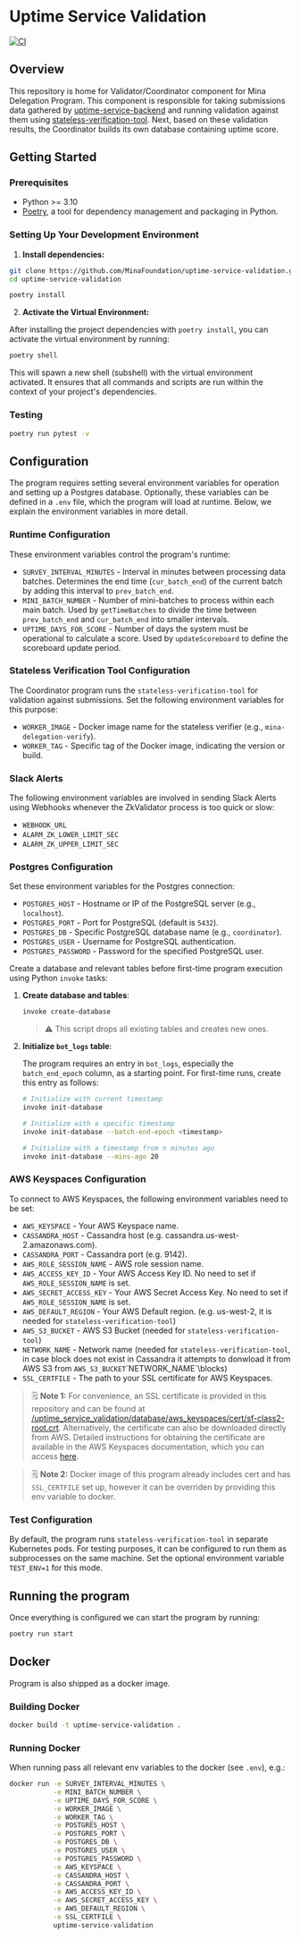 # Uptime Service Validation

[![CI](https://github.com/MinaFoundation/uptime-service-validation/actions/workflows/ci.yaml/badge.svg)](https://github.com/MinaFoundation/uptime-service-validation/actions/workflows/ci.yaml)

## Overview

This repository is home for Validator/Coordinator component for Mina Delegation Program.
This component is responsible for taking submissions data gathered by [uptime-service-backend](https://github.com/MinaFoundation/uptime-service-backend) and running validation against them using [stateless-verification-tool](https://github.com/MinaProtocol/mina/pull/14593). Next, based on these validation results, the Coordinator builds its own database containing uptime score.


## Getting Started

### Prerequisites

- Python >= 3.10
- [Poetry](https://python-poetry.org/docs/), a tool for dependency management and packaging in Python.

### Setting Up Your Development Environment

1. **Install dependencies:**

```sh
git clone https://github.com/MinaFoundation/uptime-service-validation.git
cd uptime-service-validation

poetry install
```

2. **Activate the Virtual Environment:**

After installing the project dependencies with `poetry install`, you can activate the virtual environment by running:

```sh
poetry shell
```

This will spawn a new shell (subshell) with the virtual environment activated. It ensures that all commands and scripts are run within the context of your project's dependencies.

### Testing

```sh
poetry run pytest -v
```

## Configuration

The program requires setting several environment variables for operation and setting up a Postgres database. Optionally, these variables can be defined in a `.env` file, which the program will load at runtime. Below, we explain the environment variables in more detail.

### Runtime Configuration

These environment variables control the program's runtime:

- `SURVEY_INTERVAL_MINUTES` - Interval in minutes between processing data batches. Determines the end time (`cur_batch_end`) of the current batch by adding this interval to `prev_batch_end`.
- `MINI_BATCH_NUMBER` - Number of mini-batches to process within each main batch. Used by `getTimeBatches` to divide the time between `prev_batch_end` and `cur_batch_end` into smaller intervals.
- `UPTIME_DAYS_FOR_SCORE` - Number of days the system must be operational to calculate a score. Used by `updateScoreboard` to define the scoreboard update period.

### Stateless Verification Tool Configuration

The Coordinator program runs the `stateless-verification-tool` for validation against submissions. Set the following environment variables for this purpose:

- `WORKER_IMAGE` - Docker image name for the stateless verifier (e.g., `mina-delegation-verify`).
- `WORKER_TAG` - Specific tag of the Docker image, indicating the version or build.

### Slack Alerts

The following environment variables are involved in sending Slack Alerts using Webhooks whenever the ZkValidator process is too quick or slow:

- `WEBHOOK_URL`
- `ALARM_ZK_LOWER_LIMIT_SEC`
- `ALARM_ZK_UPPER_LIMIT_SEC`

### Postgres Configuration

Set these environment variables for the Postgres connection:

- `POSTGRES_HOST` - Hostname or IP of the PostgreSQL server (e.g., `localhost`).
- `POSTGRES_PORT` - Port for PostgreSQL (default is `5432`).
- `POSTGRES_DB` - Specific PostgreSQL database name (e.g., `coordinator`).
- `POSTGRES_USER` - Username for PostgreSQL authentication.
- `POSTGRES_PASSWORD` - Password for the specified PostgreSQL user.

Create a database and relevant tables before first-time program execution using Python `invoke` tasks:

1. **Create database and tables**:

   ```sh
   invoke create-database
   ```

   > :warning: This script drops all existing tables and creates new ones.

2. **Initialize `bot_logs` table**:

   The program requires an entry in `bot_logs`, especially the `batch_end_epoch` column, as a starting point. For first-time runs, create this entry as follows:

   ```sh
   # Initialize with current timestamp
   invoke init-database

   # Initialize with a specific timestamp
   invoke init-database --batch-end-epoch <timestamp>

   # Initialize with a timestamp from n minutes ago
   invoke init-database --mins-ago 20
   ```

### AWS Keyspaces Configuration

To connect to AWS Keyspaces, the following environment variables need to be set:

- `AWS_KEYSPACE` - Your AWS Keyspace name.
- `CASSANDRA_HOST` - Cassandra host (e.g. cassandra.us-west-2.amazonaws.com).
- `CASSANDRA_PORT` - Cassandra port (e.g. 9142).
- `AWS_ROLE_SESSION_NAME` - AWS role session name.
- `AWS_ACCESS_KEY_ID` - Your AWS Access Key ID. No need to set if `AWS_ROLE_SESSION_NAME` is set.
- `AWS_SECRET_ACCESS_KEY` - Your AWS Secret Access Key. No need to set if `AWS_ROLE_SESSION_NAME` is set.
- `AWS_DEFAULT_REGION` - Your AWS Default region. (e.g. us-west-2, it is needed for `stateless-verification-tool`)
- `AWS_S3_BUCKET` - AWS S3 Bucket (needed for `stateless-verification-tool`)
- `NETWORK_NAME` - Network name (needed for `stateless-verification-tool`, in case block does not exist in Cassandra 
                   it attempts to donwload it from AWS S3 from `AWS_S3_BUCKET`\`NETWORK_NAME`\blocks)
- `SSL_CERTFILE` - The path to your SSL certificate for AWS Keyspaces.

> 🗒️ **Note 1:** For convenience, an SSL certificate is provided in this repository and can be found at [/uptime_service_validation/database/aws_keyspaces/cert/sf-class2-root.crt](/uptime_service_validation/database/aws_keyspaces/cert/sf-class2-root.crt). Alternatively, the certificate can also be downloaded directly from AWS. Detailed instructions for obtaining the certificate are available in the AWS Keyspaces documentation, which you can access [here](https://docs.aws.amazon.com/keyspaces/latest/devguide/using_python_driver.html#using_python_driver.BeforeYouBegin).

> 🗒️ **Note 2:** Docker image of this program already includes cert and has `SSL_CERTFILE` set up, however it can be overriden by providing this env variable to docker.

### Test Configuration

By default, the program runs `stateless-verification-tool` in separate Kubernetes pods. For testing purposes, it can be configured to run them as subprocesses on the same machine. Set the optional environment variable `TEST_ENV=1` for this mode.

## Running the program

Once everything is configured we can start the program by running:

```sh
poetry run start
```

## Docker

Program is also shipped as a docker image.

### Building Docker

```sh
docker build -t uptime-service-validation .
```

### Running Docker

When running pass all relevant env variables to the docker (see `.env`), e.g.:

```sh
docker run -e SURVEY_INTERVAL_MINUTES \
           -e MINI_BATCH_NUMBER \
           -e UPTIME_DAYS_FOR_SCORE \
           -e WORKER_IMAGE \
           -e WORKER_TAG \
           -e POSTGRES_HOST \
           -e POSTGRES_PORT \
           -e POSTGRES_DB \
           -e POSTGRES_USER \
           -e POSTGRES_PASSWORD \
           -e AWS_KEYSPACE \
           -e CASSANDRA_HOST \
           -e CASSANDRA_PORT \
           -e AWS_ACCESS_KEY_ID \
           -e AWS_SECRET_ACCESS_KEY \
           -e AWS_DEFAULT_REGION \
           -e SSL_CERTFILE \
           uptime-service-validation
```
